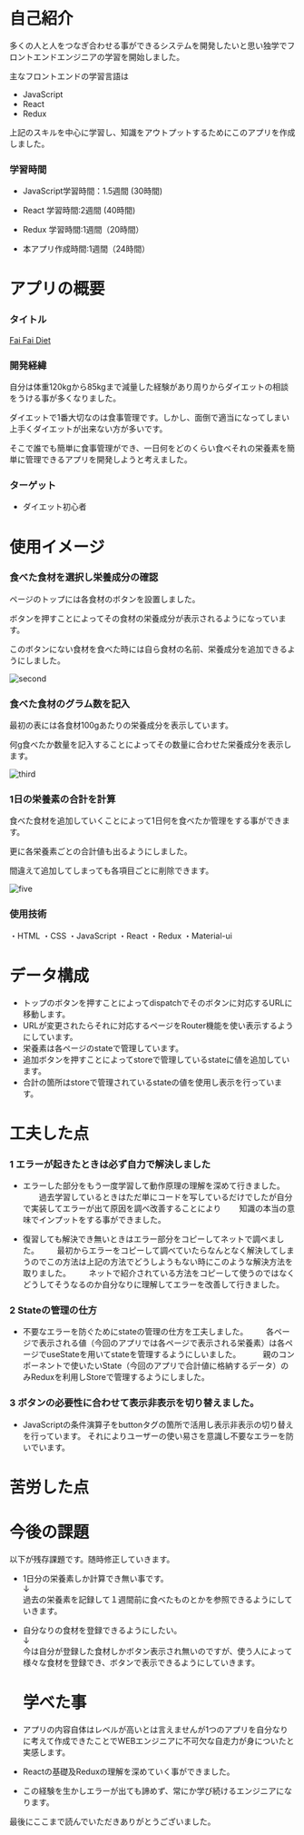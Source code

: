 # 自己紹介
多くの人と人をつなぎ合わせる事ができるシステムを開発したいと思い独学でフロントエンドエンジニアの学習を開始しました。

主なフロントエンドの学習言語は

* JavaScript
* React
* Redux

上記のスキルを中心に学習し、知識をアウトプットするためにこのアプリを作成しました。

### 学習時間

* JavaScript学習時間：1.5週間 (30時間)
* React 学習時間:2週間 (40時間)
* Redux 学習時間:1週間（20時間）

* 本アプリ作成時間:1週間（24時間）


# アプリの概要

### タイトル

[Fai Fai Diet](https://fai-fai-di.web.app/)

### 開発経緯

自分は体重120kgから85kgまで減量した経験があり周りからダイエットの相談をうける事が多くなりました。

ダイエットで1番大切なのは食事管理です。しかし、面倒で適当になってしまい上手くダイエットが出来ない方が多いです。

そこで誰でも簡単に食事管理ができ、一日何をどのくらい食べそれの栄養素を簡単に管理できるアプリを開発しようと考えました。

### ターゲット

* ダイエット初心者

# 使用イメージ

### 食べた食材を選択し栄養成分の確認

ページのトップには各食材のボタンを設置しました。

ボタンを押すことによってその食材の栄養成分が表示されるようになっています。

このボタンにない食材を食べた時には自ら食材の名前、栄養成分を追加できるようにしました。

![second](https://user-images.githubusercontent.com/78431096/110656900-ba79f680-8203-11eb-8473-6986bac4bcb1.gif)

### 食べた食材のグラム数を記入

最初の表には各食材100gあたりの栄養成分を表示しています。

何g食べたか数量を記入することによってその数量に合わせた栄養成分を表示します。

![third](https://user-images.githubusercontent.com/78431096/110660429-e6e34200-8206-11eb-84b4-75fae7dc10e6.gif)

### 1日の栄養素の合計を計算

食べた食材を追加していくことによって1日何を食べたか管理をする事ができます。

更に各栄養素ごとの合計値も出るようにしました。

間違えて追加してしまっても各項目ごとに削除できます。

![five](https://user-images.githubusercontent.com/78431096/110662843-3d518000-8209-11eb-8bfa-ade2c013d64b.gif)

### 使用技術

・HTML ・CSS ・JavaScript ・React ・Redux ・Material-ui 

# データ構成

* トップのボタンを押すことによってdispatchでそのボタンに対応するURLに移動します。
* URLが変更されたらそれに対応するページをRouter機能を使い表示するようにしています。
* 栄養素は各ページのstateで管理しています。
* 追加ボタンを押すことによってstoreで管理しているstateに値を追加しています。
* 合計の箇所はstoreで管理されているstateの値を使用し表示を行っています。

# 工夫した点

### 1 エラーが起きたときは必ず自力で解決しました

* エラーした部分をもう一度学習して動作原理の理解を深めて行きました。
　　過去学習しているときはただ単にコードを写しているだけでしたが自分で実装してエラーが出て原因を調べ改善することにより
　　知識の本当の意味でインプットをする事ができました。

* 復習しても解決でき無いときはエラー部分をコピーしてネットで調べました。
　　最初からエラーをコピーして調べていたらなんとなく解決してしまうのでこの方法は上記の方法でどうしようもない時にこのような解決方法を取りました。
　　ネットで紹介されている方法をコピーして使うのではなくどうしてそうなるのか自分なりに理解してエラーを改善して行きました。
  
### 2 Stateの管理の仕方

* 不要なエラーを防ぐためにstateの管理の仕方を工夫しました。
　　各ページで表示される値（今回のアプリでは各ページで表示される栄養素）は各ページでuseStateを用いてstateを管理するようにしいました。　
　　親のコンポーネントで使いたいState（今回のアプリで合計値に格納するデータ）のみReduxを利用しStoreで管理するようにしました。

### 3 ボタンの必要性に合わせて表示非表示を切り替えました。

* JavaScriptの条件演算子をbuttonタグの箇所で活用し表示非表示の切り替えを行っています。 
  それによりユーザーの使い易さを意識し不要なエラーを防いでいます。


# 苦労した点
  



# 今後の課題

以下が残存課題です。随時修正していきます。

* 1日分の栄養素しか計算でき無い事です。<br>
  ↓<br>
  過去の栄養素を記録して１週間前に食べたものとかを参照できるようにしていきます。<br>

* 自分なりの食材を登録できるようにしたい。<br>
  ↓ <br>
  今は自分が登録した食材しかボタン表示され無いのですが、使う人によって様々な食材を登録でき、ボタンで表示できるようにしていきます。
  
  # 学べた事
  
* アプリの内容自体はレベルが高いとは言えませんが1つのアプリを自分なりに考えて作成できたことでWEBエンジニアに不可欠な自走力が身についたと実感します。

* Reactの基礎及Reduxの理解を深めていく事ができました。

* この経験を生かしエラーが出ても諦めず、常にか学び続けるエンジニアになります。

最後にここまで読んでいただきありがとうございました。








